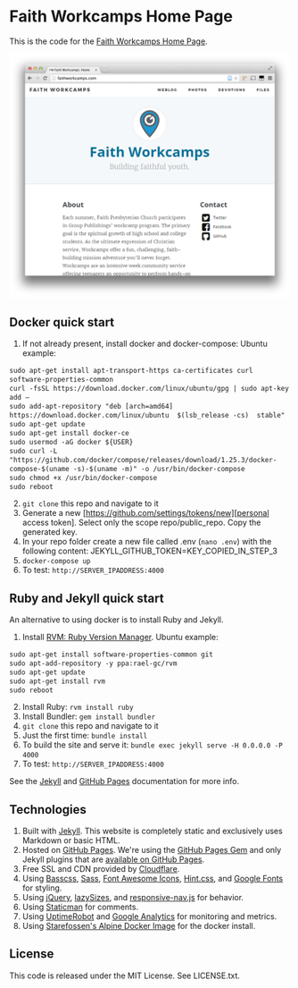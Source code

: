 # Faith Workcamps Home Page

This is the code for the [Faith Workcamps Home Page](https://www.faithworkcamps.com).

![Faith Workcamps Home Page Screenshot](/assets/img/screenshots/faithworkcamps-homepage-screenshot.png)




## Docker quick start

1. If not already present, install docker and docker-compose:
Ubuntu example:
```
sudo apt-get install apt-transport-https ca-certificates curl software-properties-common
curl -fsSL https://download.docker.com/linux/ubuntu/gpg | sudo apt-key add –
sudo add-apt-repository "deb [arch=amd64] https://download.docker.com/linux/ubuntu  $(lsb_release -cs)  stable" 
sudo apt-get update
sudo apt-get install docker-ce
sudo usermod -aG docker ${USER}
sudo curl -L "https://github.com/docker/compose/releases/download/1.25.3/docker-compose-$(uname -s)-$(uname -m)" -o /usr/bin/docker-compose
sudo chmod +x /usr/bin/docker-compose
sudo reboot
```
2. `git clone` this repo and navigate to it
3. Generate a new [https://github.com/settings/tokens/new][personal access token]. Select only the scope repo/public_repo. Copy the generated key.
4. In your repo folder create a new file called .env (`nano .env`) with the following content: JEKYLL_GITHUB_TOKEN=KEY_COPIED_IN_STEP_3
5. `docker-compose up`
6. To test: `http://SERVER_IPADDRESS:4000`




## Ruby and Jekyll quick start

An alternative to using docker is to install Ruby and Jekyll.

1. Install [RVM: Ruby Version Manager](https://rvm.io/rvm/install).
Ubuntu example: 
```
sudo apt-get install software-properties-common git
sudo apt-add-repository -y ppa:rael-gc/rvm
sudo apt-get update
sudo apt-get install rvm
sudo reboot
```
2. Install Ruby: `rvm install ruby`
3. Install Bundler: `gem install bundler`
4. `git clone` this repo and navigate to it
5. Just the first time: `bundle install`
6. To build the site and serve it: `bundle exec jekyll serve -H 0.0.0.0 -P 4000`
7. To test: `http://SERVER_IPADDRESS:4000`

See the [Jekyll](http://jekyllrb.com/) and [GitHub Pages](https://pages.github.com/)
documentation for more info.




## Technologies

1. Built with [Jekyll](http://jekyllrb.com/). This website is completely static and exclusively uses Markdown or basic HTML.
1. Hosted on [GitHub Pages](https://pages.github.com/). We're using the [GitHub Pages Gem](https://help.github.com/articles/using-jekyll-with-pages/) and only Jekyll plugins that are [available on GitHub Pages](https://help.github.com/articles/repository-metadata-on-github-pages/).
1. Free SSL and CDN provided by [Cloudflare](https://www.cloudflare.com/).
1. Using [Basscss](http://www.basscss.com/), [Sass](http://sass-lang.com/), [Font Awesome Icons](http://fortawesome.github.io/Font-Awesome/icons/), [Hint.css](http://kushagragour.in/lab/hint/), and [Google Fonts](https://www.google.com/fonts) for styling.
1. Using [jQuery](https://jquery.com/), [lazySizes](http://afarkas.github.io/lazysizes/), and [responsive-nav.js](http://responsive-nav.com/) for behavior.
1. Using [Staticman](https://staticman.net/) for comments.
1. Using [UptimeRobot](http://uptimerobot.com/) and [Google Analytics](http://www.google.com/analytics/) for monitoring and metrics.
1. Using [Starefossen's Alpine Docker Image](https://github.com/Starefossen/docker-github-pages) for the docker install.



## License

This code is released under the MIT License. See LICENSE.txt.

